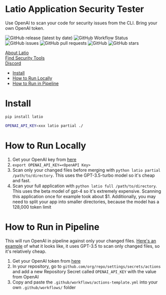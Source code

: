 # Latio Application Security Tester
Use OpenAI to scan your code for security issues from the CLI. Bring your own OpenAI token.

![GitHub release (latest by date)](https://img.shields.io/github/v/release/latiotech/LAST)
![GitHub Workflow Status](https://img.shields.io/github/workflow/status/latiotech/LAST/CI) 
![GitHub issues](https://img.shields.io/github/issues/latiotech/LAST)
![GitHub pull requests](https://img.shields.io/github/issues-pr/latiotech/LAST)
![GitHub](https://img.shields.io/github/license/latiotech/LAST)
![GitHub stars](https://img.shields.io/github/stars/latiotech/LAST?style=social)

[About Latio](https://latio.tech)  
[Find Security Tools](https://latio.tech)  
[Discord](https://discord.gg/k5aBQ55j5M)

- [Install](#Install)
- [How to Run Locally](#how-to-run-locally)
- [How to Run in Pipeline](#how-to-run-in-pipeline)

# Install

```bash
pip install latio

OPENAI_API_KEY=xxx latio partial ./ 
```

# How to Run Locally

1. Get your OpenAI key from [here](https://platform.openai.com/api-keys)
2. `export OPENAI_API_KEY=<OpenAPI Key>`
3. Scan only your changed files before merging with `python latio partial /path/to/directory`. This uses the GPT-3.5-turbo model so it's cheap and fast.
4. Scan your full application with `python latio full /path/to/directory`. This uses the beta model of gpt-4 so it's extremely expensive. Scanning this application once for example took about $1. Additionally, you may need to split your app into smaller directories, because the model has a 128,000 token limit 

# How to Run in Pipeline

This will run OpenAI in pipeline against only your changed files. [Here's an example](https://github.com/latiotech/insecure-kubernetes-deployments/actions/runs/7081197080/job/19270126283?pr=6) of what it looks like, it uses GPT-3.5 to scan only changed files, so it's relatively cheap.

1. Get your OpenAI token from [here](https://platform.openai.com/api-keys)
2. In your repository, go to `github.com/org/repo/settings/secrets/actions` and add a new Repository Secret called `OPENAI_API_KEY` with the value from OpenAI
3. Copy and paste the `.github/workflows/actions-template.yml` into your own `.github/workflows/` folder

